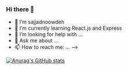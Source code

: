 ### Hi there 👋




- 🔭 I’m sajjadnoowdeh
- 🌱 I’m currently learning React.js and Express
- 🤔 I’m looking for help with ...
- 💬 Ask me about ...
- 📫 How to reach me: ...
-->


[![Anurag's GitHub stats](https://github-readme-stats.vercel.app/api?username=sajjadnoowdeh)](https://github.com/anuraghazra/github-readme-stats)
